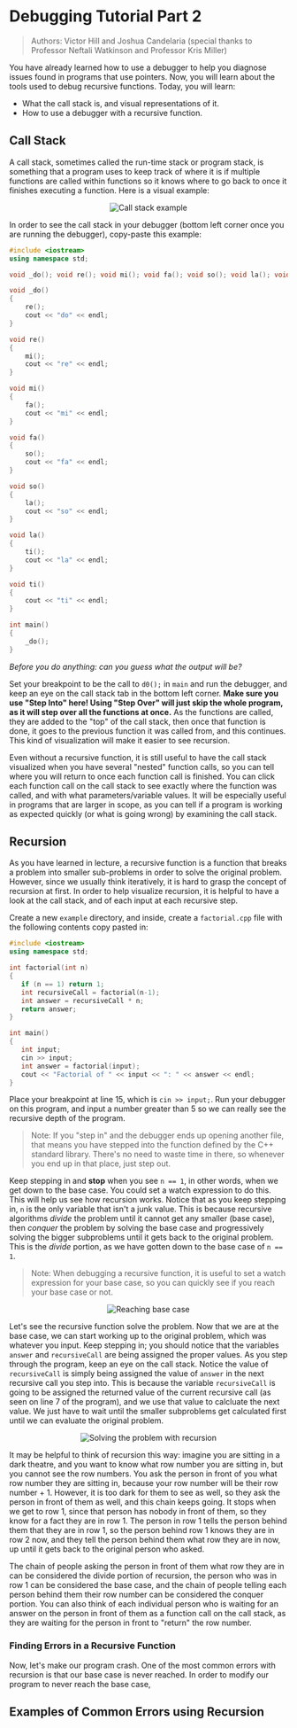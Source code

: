# Debugging Tutorial Part 2

> Authors: Victor Hill and Joshua Candelaria (special thanks to Professor Neftali Watkinson and Professor Kris Miller)

You have already learned how to use a debugger to help you diagnose issues found in programs that use pointers. Now, you will learn about the tools used to debug recursive functions. Today, you will learn:

* What the call stack is, and visual representations of it.
* How to use a debugger with a recursive function.

## Call Stack

A call stack, sometimes called the run-time stack or program stack, is something that a program uses to keep track of where it is if multiple functions are called within functions so it knows where to go back to once it finishes executing a function. Here is a visual example:

<p align="center">
    <img src= "images/callstack.png" alt="Call stack example">
</p>

In order to see the call stack in your debugger (bottom left corner once you are running the debugger), copy-paste this example:

```cpp
#include <iostream>
using namespace std;

void _do(); void re(); void mi(); void fa(); void so(); void la(); void ti();

void _do()
{
    re();
    cout << "do" << endl;
}

void re()
{
    mi();
    cout << "re" << endl;
}

void mi()
{
    fa();
    cout << "mi" << endl;
}

void fa()
{
    so();
    cout << "fa" << endl;
}

void so()
{
    la();
    cout << "so" << endl;
}

void la()
{
    ti();
    cout << "la" << endl;
}

void ti()
{
    cout << "ti" << endl;
}

int main()
{
    _do();
}
```
*Before you do anything: can you guess what the output will be?*

Set your breakpoint to be the call to `d0();` in `main` and run the debugger, and keep an eye on the call stack tab in the bottom left corner. **Make sure you use "Step Into" here! Using "Step Over" will just skip the whole program, as it will step over all the functions at once.** As the functions are called, they are added to the "top" of the call stack, then once that function is done, it goes to the previous function it was called from, and this continues. This kind of visualization will make it easier to see recursion.

Even without a recursive function, it is still useful to have the call stack visualized when you have several "nested" function calls, so you can tell where you will return to once each function call is finished. You can click each function call on the call stack to see exactly where the function was called, and with what parameters/variable values. It will be especially useful in programs that are larger in scope, as you can tell if a program is working as expected quickly (or what is going wrong) by examining the call stack.

## Recursion 

As you have learned in lecture, a recursive function is a function that breaks a problem into smaller sub-problems in order to solve the original problem. However, since we usually think iteratively, it is hard to grasp the concept of recursion at first. In order to help visualize recursion, it is helpful to have a look at the call stack, and of each input at each recursive step.

Create a new `example` directory, and inside, create a `factorial.cpp` file with the following contents copy pasted in:

```cpp
#include <iostream>
using namespace std;

int factorial(int n)
{
   if (n == 1) return 1;
   int recursiveCall = factorial(n-1);
   int answer = recursiveCall * n;
   return answer;
}

int main()
{
   int input;
   cin >> input;
   int answer = factorial(input);
   cout << "Factorial of " << input << ": " << answer << endl;
}
```

Place your breakpoint at line 15, which is `cin >> input;`. Run your debugger on this program, and input a number greater than 5 so we can really see the recursive depth of the program. 

> Note: If you "step in" and the debugger ends up opening another file, that means you have stepped into the function defined by the C++ standard library. There's no need to waste time in there, so whenever you end up in that place, just step out.

Keep stepping in and **stop** when you see `n == 1`, in other words, when we get down to the base case. You could set a watch expression to do this. This will help us see how recursion works. Notice that as you keep stepping in, `n` is the only variable that isn't a junk value. This is because recursive algorithms *divide* the problem until it cannot get any smaller (base case), then *conquer* the problem by solving the base case and progressively solving the bigger subproblems until it gets back to the original problem. This is the *divide* portion, as we have gotten down to the base case of `n == 1`.

> Note: When debugging a recursive function, it is useful to set a watch expression for your base case, so you can quickly see if you reach your base case or not.

<p align="center">
    <img src="images/reachingbasecase.gif" alt="Reaching base case">
</p>

Let's see the recursive function solve the problem. Now that we are at the base case, we can start working up to the original problem, which was whatever you input. Keep stepping in; you should notice that the variables `answer` and `recursiveCall` are being assigned the proper values. As you step through the program, keep an eye on the call stack. Notice the value of `recursiveCall` is simply being assigned the value of `answer` in the next recursive call you step into. This is because the variable `recursiveCall` is going to be assigned the returned value of the current recursive call (as seen on line 7 of the program), and we use that value to calcluate the next value. We just have to wait until the smaller subproblems get calculated first until we can evaluate the original problem.

<p align="center">
    <img src="images/returnrecursion.gif" alt="Solving the problem with recursion">
</p>

It may be helpful to think of recursion this way: imagine you are sitting in a dark theatre, and you want to know what row number you are sitting in, but you cannot see the row numbers. You ask the person in front of you what row number they are sitting in, because your row number will be their row number + 1. However, it is too dark for them to see as well, so they ask the person in front of them as well, and this chain keeps going. It stops when we get to row 1, since that person has nobody in front of them, so they know for a fact they are in row 1. The person in row 1 tells the person behind them that they are in row 1, so the person behind row 1 knows they are in row 2 now, and they tell the person behind them what row they are in now, up until it gets back to the original person who asked.

The chain of people asking the person in front of them what row they are in can be considered the divide portion of recursion, the person who was in row 1 can be considered the base case, and the chain of people telling each person behind them their row number can be considered the conquer portion. You can also think of each individual person who is waiting for an answer on the person in front of them as a function call on the call stack, as they are waiting for the person in front to "return" the row number.

### Finding Errors in a Recursive Function

Now, let's make our program crash. One of the most common errors with recursion is that our base case is never reached. In order to modify our program to never reach the base case, 

## Examples of Common Errors using Recursion


